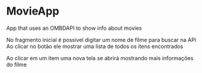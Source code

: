 # MovieApp
App that uses an OMBDAPI to show info about movies

No fragmento inicial é possivel digitar um nome de filme para buscar na APi
Ao clicar no botão ele mostrar uma lista de todos os itens encontrados

Ao clicar em um item uma nova tela se abrirá mostrando mais informações do filme

